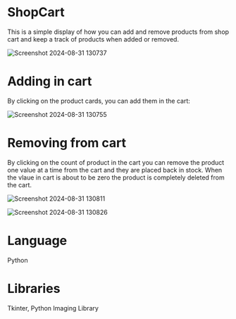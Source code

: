 # ShopCart

This is a simple display of how you can add and remove products from shop cart and keep a track of products when added or removed.

![Screenshot 2024-08-31 130737](https://github.com/user-attachments/assets/dd09d4d2-c18f-472d-8e98-eaaf733f4e56)

# Adding in cart
By clicking on the product cards, you can add them in the cart:

![Screenshot 2024-08-31 130755](https://github.com/user-attachments/assets/ca9f4c56-ce34-4c67-9251-3ed75ed2f20c)

# Removing from cart
By clicking on the count of product in the cart you can remove the product one value at a time from the cart and they are placed back in stock. When the vlaue in cart is about to be zero the product is completely deleted from the cart.

![Screenshot 2024-08-31 130811](https://github.com/user-attachments/assets/a7461228-726b-4f90-b0d0-d8bebb1cf152)

![Screenshot 2024-08-31 130826](https://github.com/user-attachments/assets/13b9cf9a-8ee0-4eea-adb0-f11dd990f200)

# Language
Python

# Libraries
Tkinter,
Python Imaging Library
